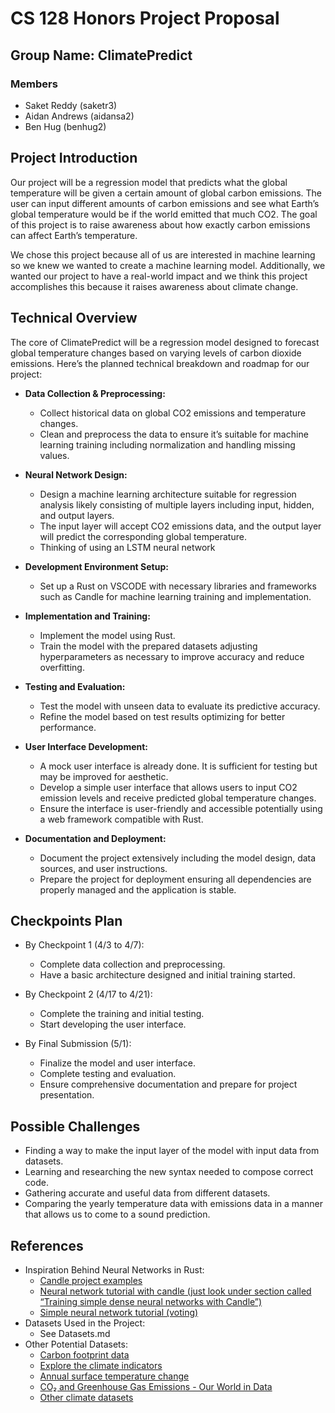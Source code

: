 # CS 128 Honors Project Proposal

## Group Name: ClimatePredict

### Members
- Saket Reddy (saketr3)
- Aidan Andrews (aidansa2)
- Ben Hug (benhug2)

## Project Introduction
Our project will be a regression model that predicts what the global temperature will be given a certain amount of global carbon emissions. The user can input different amounts of carbon emissions and see what Earth’s global temperature would be if the world emitted that much CO2. The goal of this project is to raise awareness about how exactly carbon emissions can affect Earth’s temperature.

We chose this project because all of us are interested in machine learning so we knew we wanted to create a machine learning model. Additionally, we wanted our project to have a real-world impact and we think this project accomplishes this because it raises awareness about climate change.

## Technical Overview
The core of ClimatePredict will be a regression model designed to forecast global temperature changes based on varying levels of carbon dioxide emissions. Here’s the planned technical breakdown and roadmap for our project:

- **Data Collection & Preprocessing:**
  - Collect historical data on global CO2 emissions and temperature changes.
  - Clean and preprocess the data to ensure it’s suitable for machine learning training including normalization and handling missing values.

- **Neural Network Design:**
  - Design a machine learning architecture suitable for regression analysis likely consisting of multiple layers including input, hidden, and output layers.
  - The input layer will accept CO2 emissions data, and the output layer will predict the corresponding global temperature.
  - Thinking of using an LSTM neural network

- **Development Environment Setup:**
  - Set up a Rust on VSCODE with necessary libraries and frameworks such as Candle for machine learning training and implementation.

- **Implementation and Training:**
  - Implement the model using Rust.
  - Train the model with the prepared datasets adjusting hyperparameters as necessary to improve accuracy and reduce overfitting.

- **Testing and Evaluation:**
  - Test the model with unseen data to evaluate its predictive accuracy.    
  - Refine the model based on test results optimizing for better performance.    

- **User Interface Development:**
  - A mock user interface is already done. It is sufficient for testing but may be improved for aesthetic.
  - Develop a simple user interface that allows users to input CO2 emission levels and receive predicted global temperature changes.
  - Ensure the interface is user-friendly and accessible potentially using a web framework compatible with Rust.

- **Documentation and Deployment:**
  - Document the project extensively including the model design, data sources, and user instructions.
  - Prepare the project for deployment ensuring all dependencies are properly managed and the application is stable.

## Checkpoints Plan
- By Checkpoint 1 (4/3 to 4/7):
  - Complete data collection and preprocessing.
  - Have a basic architecture designed and initial training started.

- By Checkpoint 2 (4/17 to 4/21):
  - Complete the training and initial testing.
  - Start developing the user interface.

- By Final Submission (5/1):
  - Finalize the model and user interface.
  - Complete testing and evaluation.
  - Ensure comprehensive documentation and prepare for project presentation.

## Possible Challenges
- Finding a way to make the input layer of the model with input data from datasets.
- Learning and researching the new syntax needed to compose correct code.
- Gathering accurate and useful data from different datasets.
- Comparing the yearly temperature data with emissions data in a manner that allows us to come to a sound prediction.

## References
- Inspiration Behind Neural Networks in Rust:
  - [Candle project examples](https://github.com/huggingface/candle/tree/main/candle-examples/examples)
  - [Neural network tutorial with candle (just look under section called “Training simple dense neural networks with Candle”)](https://rust.marcoinacio.com/data/candle/#training-simple-dense-neural-networks-with-candle)
  - [Simple neural network tutorial (voting)](https://medium.com/@igumnovnsk/simplified-rust-example-of-training-a-neural-network-based-on-the-candle-framework-by-hugging-face-cf1ccd85a936)
- Datasets Used in the Project:
  - See Datasets.md
- Other Potential Datasets:
  - [Carbon footprint data](https://www.kaggle.com/datasets/dumanmesut/individual-carbon-footprint-calculation?resource=download)
  - [Explore the climate indicators](https://www.epa.gov/climate-indicators/dig-data)
  - [Annual surface temperature change](https://climatedata.imf.org/datasets/4063314923d74187be9596f10d034914/explore)
  - [CO₂ and Greenhouse Gas Emissions - Our World in Data](https://ourworldindata.org/co2-and-greenhouse-gas-emissions)
  - [Other climate datasets](https://ourworldindata.org/search?q=CO2)
